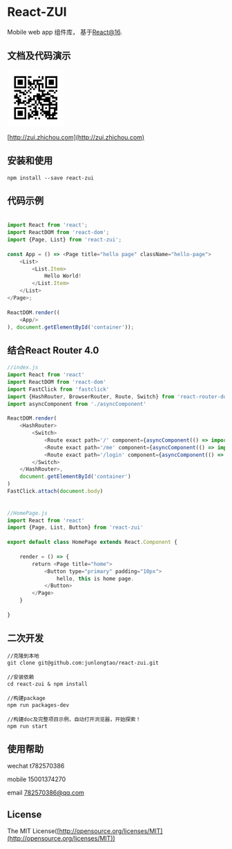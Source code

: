 # React-ZUI

Mobile web app 组件库， 基于[React@16](http://facebook.github.io/react/).
 
## 文档及代码演示

![react-zui](./docs/qrcode.png)

[http://zui.zhichou.com](http://zui.zhichou.com) 

## 安装和使用

``` 
npm install --save react-zui
```  

## 代码示例

```javascript 

import React from 'react';
import ReactDOM from 'react-dom';
import {Page, List} from 'react-zui'; 

const App = () => <Page title="hello page" className="hello-page">
    <List>
        <List.Item>
            Hello World!
        </List.Item>
    </List>
</Page>;

ReactDOM.render((
    <App/>
), document.getElementById('container'));

```

## 结合React Router 4.0

```javascript
//index.js
import React from 'react'
import ReactDOM from 'react-dom'
import FastClick from 'fastclick'
import {HashRouter, BrowserRouter, Route, Switch} from 'react-router-dom' 
import asyncComponent from './asyncComponent'

ReactDOM.render(
    <HashRouter>
        <Switch> 
            <Route exact path='/' component={asyncComponent(() => import('./pages/HomePage'))}/>
            <Route exact path='/me' component={asyncComponent(() => import('./pages/MePage'))}/>
            <Route exact path='/login' component={asyncComponent(() => import('./pages/LoginPage'))}/>
        </Switch>
    </HashRouter>,
    document.getElementById('container')
)
FastClick.attach(document.body)


//HomePage.js 
import React from 'react' 
import {Page, List, Button} from 'react-zui'

export default class HomePage extends React.Component {

    render = () => {
        return <Page title="home">
            <Button type="primary" padding="10px">
                hello, this is home page.
            </Button> 
        </Page>
    }
    
}
```

## 二次开发
```
//克隆到本地
git clone git@github.com:junlongtao/react-zui.git

//安装依赖
cd react-zui & npm install

//构建package
npm run packages-dev
 
//构建doc及完整项目示例，自动打开浏览器，开始探索！
npm run start

```

## 使用帮助

wechat t782570386

mobile 15001374270

email 782570386@qq.com 
 
## License

The MIT License([http://opensource.org/licenses/MIT](http://opensource.org/licenses/MIT))
 

